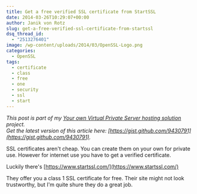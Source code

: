 ```yaml
---
title: Get a free verified SSL certificate from StartSSL
date: 2014-03-26T10:29:07+00:00
author: Janik von Rotz
slug: get-a-free-verified-ssl-certificate-from-startssl
dsq_thread_id:
  - "2513276401"
image: /wp-content/uploads/2014/03/OpenSSL-Logo.png
categories:
  - OpenSSL
tags:
  - certificate
  - class
  - free
  - one
  - security
  - ssl
  - start
---
```

*This post is part of my [Your own Virtual Private Server hosting solution](https://janikvonrotz.ch/your-own-virtual-private-server-hosting-solution/) project.*  
*Get the latest version of this article here: [https://gist.github.com/9430791](https://gist.github.com/9430791).*  

SSL certificates aren't cheap. You can create them on your own for private use. 
However for internet use you have to get a verified certificate.

Luckily there's [https://www.startssl.com/](https://www.startssl.com/)

They offer you a class 1 SSL certificate for free. Their site might not look trustworthy, but I'm quite shure they do a great job.